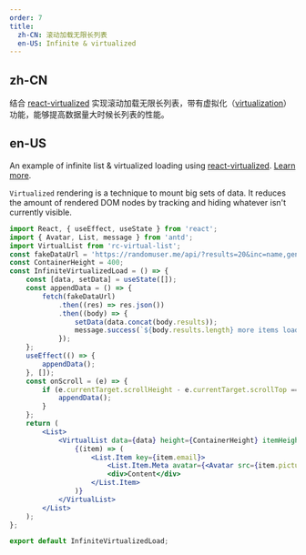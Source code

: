```yaml
---
order: 7
title:
  zh-CN: 滚动加载无限长列表
  en-US: Infinite & virtualized
---
```


## zh-CN

结合 [react-virtualized](https://github.com/bvaughn/react-virtualized) 实现滚动加载无限长列表，带有虚拟化（[virtualization](https://blog.jscrambler.com/optimizing-react-rendering-through-virtualization/)）功能，能够提高数据量大时候长列表的性能。

## en-US

An example of infinite list & virtualized loading using [react-virtualized](https://github.com/bvaughn/react-virtualized). [Learn more](https://blog.jscrambler.com/optimizing-react-rendering-through-virtualization/).

`Virtualized` rendering is a technique to mount big sets of data. It reduces the amount of rendered DOM nodes by tracking and hiding whatever isn't currently visible.

```jsx
import React, { useEffect, useState } from 'react';
import { Avatar, List, message } from 'antd';
import VirtualList from 'rc-virtual-list';
const fakeDataUrl = 'https://randomuser.me/api/?results=20&inc=name,gender,email,nat,picture&noinfo';
const ContainerHeight = 400;
const InfiniteVirtualizedLoad = () => {
	const [data, setData] = useState([]);
	const appendData = () => {
		fetch(fakeDataUrl)
			.then((res) => res.json())
			.then((body) => {
				setData(data.concat(body.results));
				message.success(`${body.results.length} more items loaded!`);
			});
	};
	useEffect(() => {
		appendData();
	}, []);
	const onScroll = (e) => {
		if (e.currentTarget.scrollHeight - e.currentTarget.scrollTop === ContainerHeight) {
			appendData();
		}
	};
	return (
		<List>
			<VirtualList data={data} height={ContainerHeight} itemHeight={47} itemKey="email" onScroll={onScroll}>
				{(item) => (
					<List.Item key={item.email}>
						<List.Item.Meta avatar={<Avatar src={item.picture.large} />} title={<a href="https://ant.design">{item.name.last}</a>} description={item.email} />
						<div>Content</div>
					</List.Item>
				)}
			</VirtualList>
		</List>
	);
};

export default InfiniteVirtualizedLoad;
```
